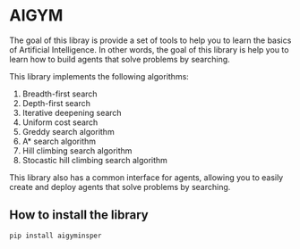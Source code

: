 # AIGYM

The goal of this libray is provide a set of tools to help you to learn the basics of Artificial Intelligence. In other words, the goal of this library is help you to learn how to build agents that solve problems by searching.

This library implements the following algorithms:

1. Breadth-first search 
1. Depth-first search 
1. Iterative deepening search 
1. Uniform cost search 
1. Greddy search algorithm
1. A* search algorithm 
1. Hill climbing search algorithm
1. Stocastic hill climbing search algorithm

This library also has a common interface for agents, allowing you to easily create and deploy agents that solve problems by searching.

## How to install the library

```bash
pip install aigyminsper
```